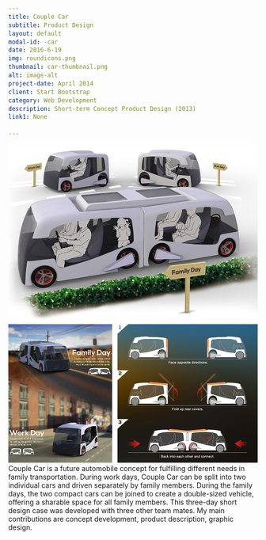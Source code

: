 ```yaml
---
title: Couple Car
subtitle: Product Design
layout: default
modal-id: -car
date: 2016-6-19
img: roundicons.png
thumbnail: car-thumbnail.png
alt: image-alt
project-date: April 2014
client: Start Bootstrap
category: Web Development
description: Short-term Concept Product Design (2013)
link1: None

---
```

<img src="img/portfolio/pic/car-1.jpg" class="img-responsive img-centered" alt="Couple Car">
<img src="img/portfolio/pic/car-post.png" class="img-responsive img-centered" alt="Use of Couple Car">
Couple Car is a future automobile concept for fulfilling different needs in family transportation. During work days, Couple Car can be split into two individual cars and driven separately by family members. During the family days, the two compact cars can be joined to create a double-sized vehicle, offering a sharable space for all family members.
This three-day short design case was developed with three other team mates. My main contributions are concept development, product description, graphic design. 